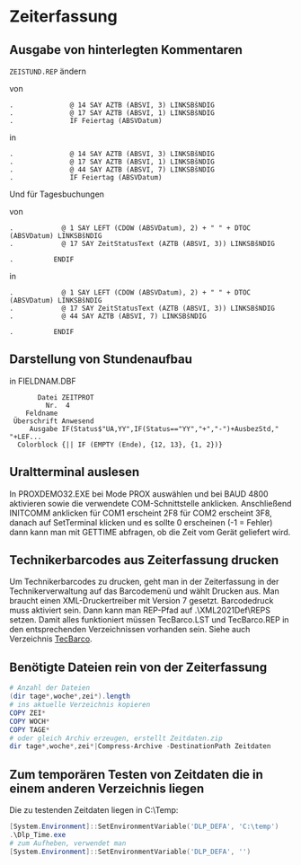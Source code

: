 # Zeiterfassung

## Ausgabe von hinterlegten Kommentaren

<Code>ZEISTUND.REP</Code> ändern

von
```
.              @ 14 SAY AZTB (ABSVI, 3) LINKSBšNDIG
.              @ 17 SAY AZTB (ABSVI, 1) LINKSBšNDIG
.              IF Feiertag (ABSVDatum)
```
in 
```
.              @ 14 SAY AZTB (ABSVI, 3) LINKSBšNDIG
.              @ 17 SAY AZTB (ABSVI, 1) LINKSBšNDIG
.              @ 44 SAY AZTB (ABSVI, 7) LINKSBšNDIG
.              IF Feiertag (ABSVDatum)
```

Und für Tagesbuchungen

von
```
.            @ 1 SAY LEFT (CDOW (ABSVDatum), 2) + " " + DTOC (ABSVDatum) LINKSBšNDIG
.            @ 17 SAY ZeitStatusText (AZTB (ABSVI, 3)) LINKSBšNDIG

.          ENDIF
```
in
```
.            @ 1 SAY LEFT (CDOW (ABSVDatum), 2) + " " + DTOC (ABSVDatum) LINKSBšNDIG
.            @ 17 SAY ZeitStatusText (AZTB (ABSVI, 3)) LINKSBšNDIG
.            @ 44 SAY AZTB (ABSVI, 7) LINKSBšNDIG

.          ENDIF
```

## Darstellung von Stundenaufbau

in FIELDNAM.DBF

```
       Datei ZEITPROT                                                      
         Nr.  4                                                            
    Feldname                                                               
 Überschrift Anwesend                                                      
     Ausgabe IF(Status$"UA,YY",IF(Status=="YY","+","-")+AusbezStd,"   "+LEF...
  Colorblock {|| IF (EMPTY (Ende), {12, 13}, {1, 2})}                      
```

## Uraltterminal auslesen
In PROXDEMO32.EXE bei Mode PROX auswählen und bei BAUD 4800 aktivieren sowie die verwendete COM-Schnittstelle anklicken. Anschließend INITCOMM anklicken für COM1 erscheint 2F8 für COM2 erscheint 3F8, danach auf SetTerminal klicken und es sollte 0 erscheinen (-1 = Fehler) dann kann man mit GETTIME abfragen, ob die Zeit vom Gerät geliefert wird.

## Technikerbarcodes aus Zeiterfassung drucken
Um Technikerbarcodes zu drucken, geht man in der Zeiterfassung in der Technikerverwaltung auf das Barcodemenü und wählt Drucken aus. Man braucht einen XML-Druckertreiber mit Version 7 gesetzt. Barcodedruck muss aktiviert sein. Dann kann man REP-Pfad auf .\XML2021Def\REPS setzen. Damit alles funktioniert müssen TecBarco.LST und TecBarco.REP in den entsprechenden Verzeichnissen vorhanden sein. Siehe auch Verzeichnis [TecBarco](TecBarco).

## Benötigte Dateien rein von der Zeiterfassung

```Powershell
# Anzahl der Dateien
(dir tage*,woche*,zei*).length
# ins aktuelle Verzeichnis kopieren
COPY ZEI*
COPY WOCH*
COPY TAGE*
# oder gleich Archiv erzeugen, erstellt Zeitdaten.zip
dir tage*,woche*,zei*|Compress-Archive -DestinationPath Zeitdaten
```

## Zum temporären Testen von Zeitdaten die in einem anderen Verzeichnis liegen

Die zu testenden Zeitdaten liegen in C:\Temp:

```Powershell
[System.Environment]::SetEnvironmentVariable('DLP_DEFA', 'C:\temp')
.\Dlp_Time.exe
# zum Aufheben, verwendet man
[System.Environment]::SetEnvironmentVariable('DLP_DEFA', '')
```
